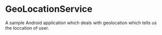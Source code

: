 # GeoLocationService
A sample Android application which deals with geolocation which tells us the loccation of user.
